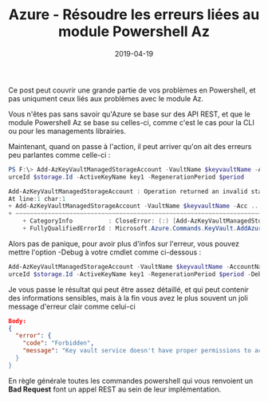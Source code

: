 ﻿---
layout: post
title: Azure - Résoudre les erreurs liées au module Powershell Az
date: 2019-04-19
categories: [ "Azure", "Powershell" ]
---

Ce post peut couvrir une grande partie de vos problèmes en Powershell, et pas uniqument ceux liés aux problèmes avec le module Az.

Vous n'êtes pas sans savoir qu'Azure se base sur des API REST, et que le module Powershell Az se base su celles-ci, comme c'est le cas pour la CLI ou pour les managements librairies.

Maintenant, quand on passe à l'action, il peut arriver qu'on ait des erreurs peu parlantes comme celle-ci :

```powershell
PS F:\> Add-AzKeyVaultManagedStorageAccount -VaultName $keyvaultName -AccountName $storage.Name -AccountReso
urceId $storage.Id -ActiveKeyName key1 -RegenerationPeriod $period

Add-AzKeyVaultManagedStorageAccount : Operation returned an invalid status code 'BadRequest'
At line:1 char:1
+ Add-AzKeyVaultManagedStorageAccount -VaultName $keyvaultName -Acc ...
+ ~~~~~~~~~~~~~~~~~~~~~~~~~~~~~~~~~~~~~~~~~~~~~~~~~~~~~~~~~~~~~~~~~~~~~
    + CategoryInfo          : CloseError: (:) [Add-AzKeyVaultManagedStorageAccount], KeyVaultErrorException
    + FullyQualifiedErrorId : Microsoft.Azure.Commands.KeyVault.AddAzureKeyVaultManagedStorageAccount
```

Alors pas de panique, pour avoir plus d'infos sur l'erreur, vous pouvez mettre l'option -Debug à votre cmdlet comme ci-dessous :

```powershell
Add-AzKeyVaultManagedStorageAccount -VaultName $keyvaultName -AccountName $storage.Name -AccountReso
urceId $storage.Id -ActiveKeyName key1 -RegenerationPeriod $period -Debug
```

Je vous passe le résultat qui peut être assez détaillé, et qui peut contenir des informations sensibles, mais à la fin vous avez le plus souvent un joli message d'erreur clair comme celui-ci

```json
Body:
{
  "error": {
    "code": "Forbidden",
    "message": "Key vault service doesn't have proper permissions to access the storage account
  }
}
```

En règle générale toutes les commandes powershell qui vous renvoient un **Bad Request** font un appel REST au sein de leur implémentation.